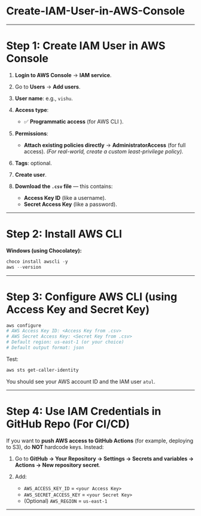 # Create-IAM-User-in-AWS-Console




---

# **Step 1: Create IAM User in AWS Console**

1. **Login to AWS Console** → **IAM service**.
2. Go to **Users** → **Add users**.
3. **User name**: e.g., `vishu`.
4. **Access type**:

   * ✅ **Programmatic access** (for AWS CLI ).
5. **Permissions**:

   * **Attach existing policies directly** → **AdministratorAccess** (for full access).
     *(For real-world, create a custom least-privilege policy).*
6. **Tags**: optional.
7. **Create user**.
8. **Download the `.csv` file** — this contains:

   * **Access Key ID** (like a username).
   * **Secret Access Key** (like a password).

---

# **Step 2: Install AWS CLI**

**Windows (using Chocolatey):**

```powershell
choco install awscli -y
aws --version
```

---

# **Step 3: Configure AWS CLI (using Access Key and Secret Key)**

```powershell
aws configure
# AWS Access Key ID: <Access Key from .csv>
# AWS Secret Access Key: <Secret Key from .csv>
# Default region: us-east-1 (or your choice)
# Default output format: json
```

Test:

```powershell
aws sts get-caller-identity
```

You should see your AWS account ID and the IAM user `atul`.

---

# **Step 4: Use IAM Credentials in GitHub Repo (For CI/CD)**

If you want to **push AWS access to GitHub Actions** (for example, deploying to S3), do **NOT** hardcode keys.
Instead:

1. Go to **GitHub → Your Repository → Settings → Secrets and variables → Actions → New repository secret**.
2. Add:

   * `AWS_ACCESS_KEY_ID` = `<your Access Key>`
   * `AWS_SECRET_ACCESS_KEY` = `<your Secret Key>`
   * (Optional) `AWS_REGION` = `us-east-1`

---

